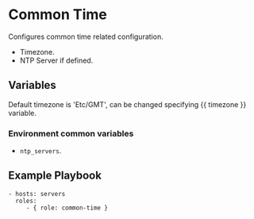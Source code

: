 # Common Time

Configures common time related configuration.

* Timezone.
* NTP Server if defined.

## Variables

Default timezone is 'Etc/GMT', can be changed specifying {{ timezone }}
variable.

### Environment common variables

* `ntp_servers`.

## Example Playbook

    - hosts: servers
      roles:
         - { role: common-time }

